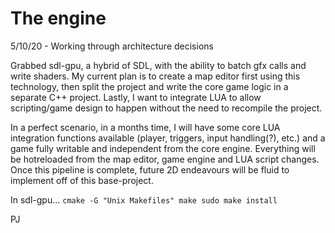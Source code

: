 # The engine

5/10/20 - Working through architecture decisions

Grabbed sdl-gpu, a hybrid of SDL, with the ability to batch gfx calls and write
shaders. My current plan is to create a map editor first using this
technology, then split the project and write the core game logic in a separate
C++ project. Lastly, I want to integrate LUA to allow scripting/game design to
happen without the need to recompile the project.

In a perfect scenario, in a months time, I will have some core LUA integration
functions available (player, triggers, input handling(?), etc.) and a game
fully writable and independent from the core engine. Everything will be
hotreloaded from the map editor, game engine and LUA script changes. Once this
pipeline is complete, future 2D endeavours will be fluid to implement off of
this base-project.

In sdl-gpu...
`
cmake -G "Unix Makefiles"
make
sudo make install
`

PJ
